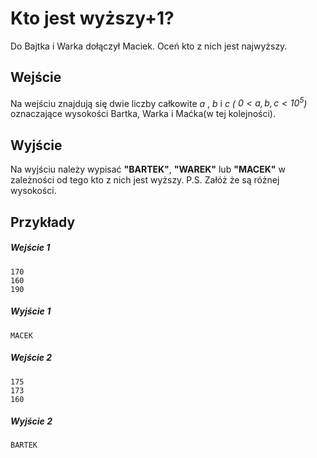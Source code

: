 
# Kto jest wyższy+1?

Do Bajtka i Warka dołączył Maciek. Oceń kto z nich jest najwyższy.

## Wejście
Na wejściu znajdują się dwie liczby całkowite $a$ , $b$ i $c$  *( $0 < a , b ,c < 10^5$)* oznaczające wysokości Bartka, Warka i Maćka(w tej kolejności).

## Wyjście
Na wyjściu należy wypisać **"BARTEK"**, **"WAREK"** lub **"MACEK"** w zależności od tego kto z nich jest wyższy. 
P.S. Załóż że są różnej wysokości.

## Przykłady

##### Wejście 1 
```
170
160
190
```

##### Wyjście 1
```
MACEK
```

##### Wejście 2
```
175
173
160
```

##### Wyjście 2
```
BARTEK
```


